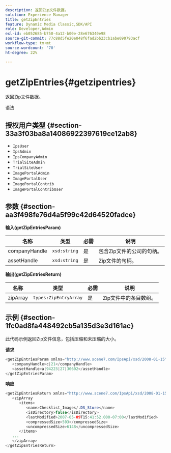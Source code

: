 ```yaml
---
description: 返回Zip文件数据。
solution: Experience Manager
title: getZipEntries
feature: Dynamic Media Classic,SDK/API
role: Developer,Admin
exl-id: eb052685-b750-4a12-b00e-28e676340e98
source-git-commit: 77c88d5fe20e048f6fad2bb23cb1abe090793acf
workflow-type: tm+mt
source-wordcount: '70'
ht-degree: 22%

---
```


# getZipEntries{#getzipentries}

返回Zip文件数据。

语法

## 授权用户类型 {#section-33a3f03ba8a14086922397619ce12ab8}

* `IpsUser`
* `IpsAdmin`
* `IpsCompanyAdmin`
* `TrialSiteAdmin`
* `TrialSiteUser`
* `ImagePortalAdmin`
* `ImagePortalUser`
* `ImagePortalContrib`
* `ImagePortalContribUser`

## 参数 {#section-aa3f498fe76d4a5f99c42d64520fadce}

**输入(getZipEntriesParam)**

| 名称 | 类型 | 必需 | 说明 |
|---|---|---|---|
| companyHandle | `xsd:string` | 是 | 包含Zip文件的公司的句柄。 |
| assetHandle | `xsd:string` | 是 | Zip文件的句柄。 |

**输出(getZipEntriesReturn)**

| 名称 | 类型 | 必需 | 说明 |
|---|---|---|---|
| zipArray | `types:ZipEntryArray` | 是 | Zip文件中的条目数组。 |

## 示例 {#section-1fc0ad8fa448492cb5a135d3e3d161ac}

此代码示例返回Zip文件信息，包括压缩和未压缩的大小。

**请求**

```java
<getZipEntriesParam xmlns="http://www.scene7.com/IpsApi/xsd/2008-01-15">
   <companyHandle>c|21</companyHandle>
   <assetHandle>a|94223|27|30602</assetHandle>
</getZipEntriesParam>
```

**响应**

```java
<getZipEntriesReturn xmlns="http://www.scene7.com/IpsApi/xsd/2008-01-15">
   <zipArray
      <items>
         <name>Checklist_Images/.DS_Store</name>
         <isDirectory>false</isDirectory>
         <lastModified>2007-05-09T15:41:52.000-07:00</lastModified>
         <compressedSize>503</compressedSize>
         <uncompressedSize>6148</uncompressedSize>
      </items>
   ...
   </zipArray>
</getZipEntriesReturn>
```
